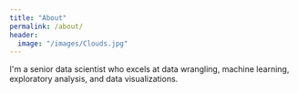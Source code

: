 ```yaml
---
title: "About"
permalink: /about/
header:
  image: "/images/Clouds.jpg"
---
```


I'm a senior data scientist who excels at data wrangling, machine learning, exploratory analysis, and data visualizations.
